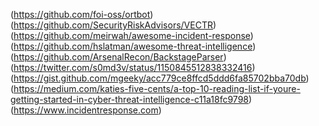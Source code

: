 (https://github.com/foi-oss/ortbot)
(https://github.com/SecurityRiskAdvisors/VECTR)
(https://github.com/meirwah/awesome-incident-response)
(https://github.com/hslatman/awesome-threat-intelligence)
(https://github.com/ArsenalRecon/BackstageParser)
(https://twitter.com/s0md3v/status/1150845512838332416)
(https://gist.github.com/mgeeky/acc779ce8ffcd5ddd6fa85702bba70db)
(https://medium.com/katies-five-cents/a-top-10-reading-list-if-youre-getting-started-in-cyber-threat-intelligence-c11a18fc9798)
(https://www.incidentresponse.com)
